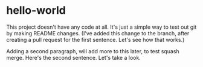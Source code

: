 # hello-world
This project doesn't have any code at all. It's just a simple way to test out git by making README changes. (I've added this change to the branch, after creating a pull request for the first sentence. Let's see how that works.)

Adding a second paragraph, will add more to this later, to test squash merge. Here's the second sentence. Let's take a look.
